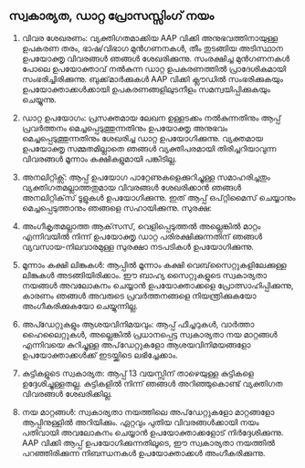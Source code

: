## സ്വകാര്യത, ഡാറ്റ പ്രോസസ്സിംഗ് നയം

1. വിവര ശേഖരണം:
വ്യക്തിഗതമാക്കിയ AAP വിക്കി അനുഭവത്തിനായുള്ള ഉപകരണ തരം, ഭാഷ/വിഭാഗ മുൻഗണനകൾ, തീം തുടങ്ങിയ അടിസ്ഥാന ഉപയോക്തൃ വിവരങ്ങൾ ഞങ്ങൾ ശേഖരിക്കുന്നു.
സംരക്ഷിച്ച മുൻഗണനകൾ പോലെ ഉപയോക്താവ് നൽകുന്ന ഡാറ്റ ഉപകരണത്തിൽ പ്രാദേശികമായി സംഭരിച്ചിരിക്കുന്നു. ബുക്ക്‌മാർക്കുകൾ AAP വിക്കി ക്ലൗഡിൽ സംഭരിക്കുകയും ഉപയോക്താക്കൾക്കായി ഉപകരണങ്ങളിലുടനീളം സമന്വയിപ്പിക്കുകയും ചെയ്യുന്നു.

2. ഡാറ്റ ഉപയോഗം:
പ്രസക്തമായ ലേഖന ഉള്ളടക്കം നൽകുന്നതിനും ആപ്പ് പ്രവർത്തനം മെച്ചപ്പെടുത്തുന്നതിനും ഉപയോക്തൃ അനുഭവം മെച്ചപ്പെടുത്തുന്നതിനും ശേഖരിച്ച ഡാറ്റ ഉപയോഗിക്കുന്നു.
വ്യക്തമായ ഉപയോക്തൃ സമ്മതമില്ലാതെ ഞങ്ങൾ വ്യക്തിപരമായി തിരിച്ചറിയാവുന്ന വിവരങ്ങൾ മൂന്നാം കക്ഷികളുമായി പങ്കിടില്ല.

3. അനലിറ്റിക്സ്:
ആപ്പ് ഉപയോഗ പാറ്റേണുകളെക്കുറിച്ചുള്ള സമാഹരിച്ചതും വ്യക്തിഗതമല്ലാത്തതുമായ വിവരങ്ങൾ ശേഖരിക്കാൻ ഞങ്ങൾ അനലിറ്റിക്‌സ് ടൂളുകൾ ഉപയോഗിക്കുന്നു. ഇത് ആപ്പ് ഒപ്റ്റിമൈസ് ചെയ്യാനും മെച്ചപ്പെടുത്താനും ഞങ്ങളെ സഹായിക്കുന്നു.
സുരക്ഷ:

4. അംഗീകൃതമല്ലാത്ത ആക്‌സസ്, വെളിപ്പെടുത്തൽ അല്ലെങ്കിൽ മാറ്റം എന്നിവയിൽ നിന്ന് ഉപയോക്തൃ ഡാറ്റ പരിരക്ഷിക്കുന്നതിന് ഞങ്ങൾ വ്യവസായ-നിലവാരമുള്ള സുരക്ഷാ നടപടികൾ ഉപയോഗിക്കുന്നു.

5. മൂന്നാം കക്ഷി ലിങ്കുകൾ:
ആപ്പിൽ മൂന്നാം കക്ഷി വെബ്‌സൈറ്റുകളിലേക്കുള്ള ലിങ്കുകൾ അടങ്ങിയിരിക്കാം. ഈ ബാഹ്യ സൈറ്റുകളുടെ സ്വകാര്യതാ നയങ്ങൾ അവലോകനം ചെയ്യാൻ ഉപയോക്താക്കളെ പ്രോത്സാഹിപ്പിക്കുന്നു, കാരണം ഞങ്ങൾ അവരുടെ പ്രവർത്തനങ്ങളെ നിയന്ത്രിക്കുകയോ അംഗീകരിക്കുകയോ ചെയ്യുന്നില്ല.

6. അപ്ഡേറ്റുകളും ആശയവിനിമയവും:
ആപ്പ് ഫീച്ചറുകൾ, വാർത്താ ഹൈലൈറ്റുകൾ, അല്ലെങ്കിൽ പ്രധാനപ്പെട്ട സ്വകാര്യതാ നയ മാറ്റങ്ങൾ എന്നിവയെ കുറിച്ചുള്ള അപ്‌ഡേറ്റുകളോ ആശയവിനിമയങ്ങളോ ഉപയോക്താക്കൾക്ക് ഇടയ്ക്കിടെ ലഭിച്ചേക്കാം.

7. കുട്ടികളുടെ സ്വകാര്യത:
ആപ്പ് 13 വയസ്സിന് താഴെയുള്ള കുട്ടികളെ ഉദ്ദേശിച്ചുള്ളതല്ല. കുട്ടികളിൽ നിന്ന് ഞങ്ങൾ അറിഞ്ഞുകൊണ്ട് വ്യക്തിഗത വിവരങ്ങൾ ശേഖരിക്കില്ല.

8. നയ മാറ്റങ്ങൾ:
സ്വകാര്യതാ നയത്തിലെ അപ്‌ഡേറ്റുകളോ മാറ്റങ്ങളോ ആപ്പിനുള്ളിൽ അറിയിക്കും. ഏറ്റവും പുതിയ വിവരങ്ങൾക്കായി നയം പതിവായി അവലോകനം ചെയ്യാൻ ഉപയോക്താക്കളോട് നിർദ്ദേശിക്കുന്നു.
AAP വിക്കി ആപ്പ് ഉപയോഗിക്കുന്നതിലൂടെ, ഈ സ്വകാര്യതാ നയത്തിൽ പറഞ്ഞിരിക്കുന്ന നിബന്ധനകൾ ഉപയോക്താക്കൾ അംഗീകരിക്കുന്നു.